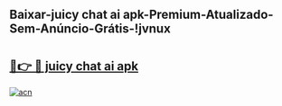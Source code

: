 
## Baixar-juicy chat ai apk-Premium-Atualizado-Sem-Anúncio-Grátis-!jvnux

# <h2><a href="https://andorid.site?title=juicy_chat_ai_apk&ref=27">🔗👉 🔴 juicy chat ai apk</a></h2>

[![acn](https://github.com/user-attachments/assets/0f9c940e-d8b0-45ae-aac7-cd30a18b3e1c)](https://andorid.site?title=juicy_chat_ai_apk&ref=27)

